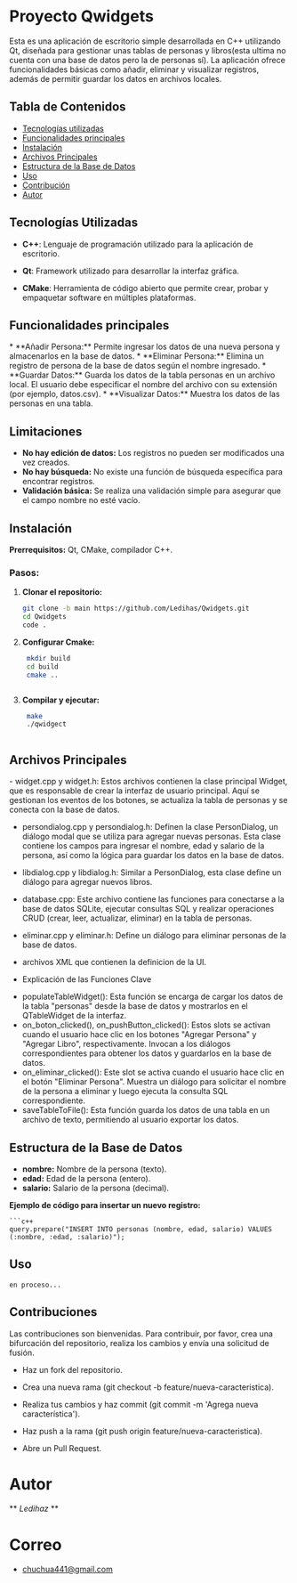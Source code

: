# Proyecto Qwidgets

<p>
Esta es una aplicación de escritorio simple desarrollada en C++ utilizando Qt, diseñada para gestionar unas tablas de personas y libros(esta ultima no cuenta con una base de datos pero la de personas sí). La aplicación ofrece funcionalidades básicas como añadir, eliminar y visualizar registros, además de permitir guardar los datos en archivos locales.
</p>

## Tabla de Contenidos

- [Tecnologías utilizadas](#tecnologías-utilizadas)
- [Funcionalidades principales](#funcionalidades-principales)
- [Instalación](#instalación)
- [Archivos Principales](#archivos-principales)
- [Estructura de la Base de Datos](#estructura-de-la-base-de-datos)
- [Uso](#uso)
- [Contribución](#contribución)
- [Autor](#autor)


## Tecnologías Utilizadas

- **C++**: Lenguaje de programación utilizado para la aplicación de escritorio.

- **Qt**: Framework utilizado para desarrollar la interfaz gráfica.

- **CMake**: Herramienta de código abierto que permite crear, probar y empaquetar software en múltiples plataformas.



## Funcionalidades principales

<p>
   * **Añadir Persona:** Permite ingresar los datos de una nueva persona y almacenarlos en la base de datos.
   * **Eliminar Persona:** Elimina un registro de persona de la base de datos según el nombre ingresado.
  *  **Guardar Datos:** Guarda los datos de la tabla personas en un archivo local. El usuario debe especificar el nombre del archivo con su extensión (por ejemplo, datos.csv).
  *  **Visualizar Datos:** Muestra los datos de las personas en una tabla.
</p>

## Limitaciones

* **No hay edición de datos:** Los registros no pueden ser modificados una vez creados.
* **No hay búsqueda:** No existe una función de búsqueda específica para encontrar registros.
* **Validación básica:** Se realiza una validación simple para asegurar que el campo nombre no esté vacío.



## Instalación

**Prerrequisitos:** Qt, CMake, compilador C++.


### Pasos:
1. **Clonar el repositorio:**
   ```bash
   git clone -b main https://github.com/Ledihas/Qwidgets.git
   cd Qwidgets
   code .
   

2. **Configurar Cmake:**
   ```bash
    mkdir build
    cd build
    cmake ..



3. **Compilar y ejecutar:**
   ```bash
    make
    ./qwidgect
   
   
   
## Archivos Principales

<p>
- widget.cpp y widget.h: Estos archivos contienen la clase principal Widget, que es responsable de crear la interfaz de usuario principal. Aquí se gestionan los eventos de los botones, se actualiza la tabla de personas y se conecta con la base de datos.

- persondialog.cpp y persondialog.h: Definen la clase PersonDialog, un diálogo modal que se utiliza para agregar nuevas personas. Esta clase contiene los campos para ingresar el nombre, edad y salario de la persona, así como la lógica para guardar los datos en la base de datos.


- libdialog.cpp y libdialog.h: Similar a PersonDialog, esta clase define un diálogo para agregar nuevos libros.

- database.cpp: Este archivo contiene las funciones para conectarse a la base de datos SQLite, ejecutar consultas SQL y realizar operaciones CRUD (crear, leer, actualizar, eliminar) en la tabla de personas.
- eliminar.cpp y eliminar.h: Define un diálogo para eliminar personas de la base de datos.

- archivos XML que contienen la definicion de la UI.

* Explicación de las Funciones Clave

 - populateTableWidget(): Esta función se encarga de cargar los datos de la tabla "personas" desde la base de datos y mostrarlos en el QTableWidget de la interfaz.
 -  on_boton_clicked(), on_pushButton_clicked(): Estos slots se activan cuando el usuario hace clic en los botones "Agregar Persona" y "Agregar Libro", respectivamente. Invocan a los diálogos correspondientes para obtener los datos y guardarlos en la base de datos.
 -  on_eliminar_clicked(): Este slot se activa cuando el usuario hace clic en el botón "Eliminar Persona". Muestra un diálogo para solicitar el nombre de la persona a eliminar y luego ejecuta la consulta SQL correspondiente.
 -  saveTableToFile(): Esta función guarda los datos de una tabla en un archivo de texto, permitiendo al usuario exportar los datos.
</p>



## Estructura de la Base de Datos

* **nombre:** Nombre de la persona (texto).
* **edad:** Edad de la persona (entero).
* **salario:** Salario de la persona (decimal).

**Ejemplo de código para insertar un nuevo registro:**

    ```c++
    query.prepare("INSERT INTO personas (nombre, edad, salario) VALUES (:nombre, :edad, :salario)");




## Uso

    en proceso...
    
    
## Contribuciones

Las contribuciones son bienvenidas. Para contribuir, por favor, crea una bifurcación del repositorio, realiza los cambios y envía una solicitud de fusión.

<ul>
   <li><p> Haz un fork del repositorio.</p></li>
    <li><p>Crea una nueva rama (git checkout -b feature/nueva-caracteristica).</p></li>
    <li><p>Realiza tus cambios y haz commit (git commit -m 'Agrega nueva característica').</p></li>
    <li><p>Haz push a la rama (git push origin feature/nueva-caracteristica).</p></li>
    <li><p>Abre un Pull Request.</p></li>
</ul>


# Autor
 ** *Ledihaz* **
# Correo

- chuchua441@gmail.com
